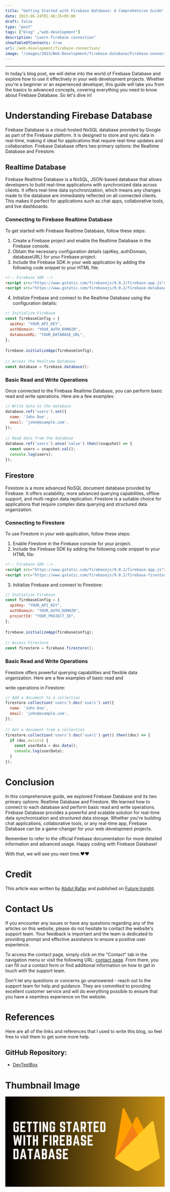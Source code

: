```yaml
---
title: "Getting Started with Firebase Database: A Comprehensive Guide"
date: 2023-06-24T01:48:15+05:00
draft: false
type: "post"
tags: ["blog" ,"web-development"]
description: "Learn Firebase connection"
showTableOfContents: true
url: /web-development/firebase-connection/
image: "/images/2023/Web-Development/firebase-database/Firebase-connection.png"
---
```

-----------

In today's blog post, we will delve into the world of Firebase Database and explore how to use it effectively in your web development projects. Whether you're a beginner or an experienced developer, this guide will take you from the basics to advanced concepts, covering everything you need to know about Firebase Database. So let's dive in!

# Understanding Firebase Database

Firebase Database is a cloud-hosted NoSQL database provided by Google as part of the Firebase platform. It is designed to store and sync data in real-time, making it ideal for applications that require real-time updates and collaboration. Firebase Database offers two primary options: the Realtime Database and Firestore.

## Realtime Database

Firebase Realtime Database is a NoSQL, JSON-based database that allows developers to build real-time applications with synchronized data across clients. It offers real-time data synchronization, which means any changes made to the database are immediately reflected on all connected clients. This makes it perfect for applications such as chat apps, collaborative tools, and live dashboards.

### Connecting to Firebase Realtime Database

To get started with Firebase Realtime Database, follow these steps:

1. Create a Firebase project and enable the Realtime Database in the Firebase console.
2. Obtain the necessary configuration details (apiKey, authDomain, databaseURL) for your Firebase project.
3. Include the Firebase SDK in your web application by adding the following code snippet to your HTML file:

```html
<!-- Firebase SDK -->
<script src="https://www.gstatic.com/firebasejs/9.0.2/firebase-app.js"></script>
<script src="https://www.gstatic.com/firebasejs/9.0.2/firebase-database.js"></script>
```

4. Initialize Firebase and connect to the Realtime Database using the configuration details:

```javascript
// Initialize Firebase
const firebaseConfig = {
  apiKey: "YOUR_API_KEY",
  authDomain: "YOUR_AUTH_DOMAIN",
  databaseURL: "YOUR_DATABASE_URL",
};

firebase.initializeApp(firebaseConfig);

// Access the Realtime Database
const database = firebase.database();
```

### Basic Read and Write Operations

Once connected to the Firebase Realtime Database, you can perform basic read and write operations. Here are a few examples:

```javascript
// Write data to the database
database.ref('users').set({
  name: 'John Doe',
  email: 'john@example.com',
});

// Read data from the database
database.ref('users').once('value').then((snapshot) => {
  const users = snapshot.val();
  console.log(users);
});
```

## Firestore

Firestore is a more advanced NoSQL document database provided by Firebase. It offers scalability, more advanced querying capabilities, offline support, and multi-region data replication. Firestore is a suitable choice for applications that require complex data querying and structured data organization.

### Connecting to Firestore

To use Firestore in your web application, follow these steps:

1. Enable Firestore in the Firebase console for your project.
2. Include the Firebase SDK by adding the following code snippet to your HTML file:

```html
<!-- Firebase SDK -->
<script src="https://www.gstatic.com/firebasejs/9.0.2/firebase-app.js"></script>
<script src="https://www.gstatic.com/firebasejs/9.0.2/firebase-firestore.js"></script>
```

3. Initialize Firebase and connect to Firestore:

```javascript
// Initialize Firebase
const firebaseConfig = {
  apiKey: "YOUR_API_KEY",
  authDomain: "YOUR_AUTH_DOMAIN",
  projectId: "YOUR_PROJECT_ID",
};

firebase.initializeApp(firebaseConfig);

// Access Firestore
const firestore = firebase.firestore();
```

### Basic Read and Write Operations

Firestore offers powerful querying capabilities and flexible data organization. Here are a few examples of basic read and

 write operations in Firestore:

```javascript
// Add a document to a collection
firestore.collection('users').doc('user1').set({
  name: 'John Doe',
  email: 'john@example.com',
});

// Get a document from a collection
firestore.collection('users').doc('user1').get().then((doc) => {
  if (doc.exists) {
    const userData = doc.data();
    console.log(userData);
  }
});
```

# Conclusion

In this comprehensive guide, we explored Firebase Database and its two primary options: Realtime Database and Firestore. We learned how to connect to each database and perform basic read and write operations. Firebase Database provides a powerful and scalable solution for real-time data synchronization and structured data storage. Whether you're building chat applications, collaborative tools, or any real-time app, Firebase Database can be a game-changer for your web development projects.

Remember to refer to the official Firebase documentation for more detailed information and advanced usage. Happy coding with Firebase Database!

With that, we will see you next time.❤️❤️

# Credit
This article was written by [Abdul Rafay](https://future-insight.blog/author) and published on [Future Insight](https://future-insight.blog/).

# Contact Us
If you encounter any issues or have any questions regarding any of the articles on this website, please do not hesitate to contact the website's support team. Your feedback is important and the team is dedicated to providing prompt and effective assistance to ensure a positive user experience.

To access the contact page, simply click on the "Contact" tab in the navigation menu or visit the following URL: [contact page](https://future-insight.blog/contact). From there, you can fill out a contact form or find additional information on how to get in touch with the support team.

Don't let any questions or concerns go unanswered - reach out to the support team for help and guidance. They are committed to providing excellent customer service and will do everything possible to ensure that you have a seamless experience on the website.

# References
Here are all of the links and references that I used to write this blog, so feel free to visit them to get some more help.

## GitHub Repository:
- [DevTestBox](https://github.com/rafay99-epic/DevTestBox)

# Thumbnail Image
![image](/images/2023/Web-Development/firebase-database/Firebase-connection.png)

<!-- ## WalkThrough Video:
<iframe width="800" height="450" src="https://www.youtube.com/embed/YT-link" frameborder="1" allowfullscreen></iframe> -->
